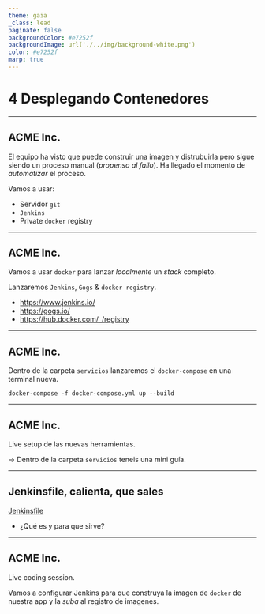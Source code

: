 ```yaml
---
theme: gaia
_class: lead
paginate: false
backgroundColor: #e7252f
backgroundImage: url('./../img/background-white.png')
color: #e7252f
marp: true
---
```

<!-- _backgroundImage: url('./../img/background-red.png') -->
<!-- _color: white -->

# 4 Desplegando Contenedores

---
## ACME Inc.

El equipo ha visto que puede construir una imagen y distrubuirla pero sigue siendo un proceso manual (_propenso al fallo_). Ha llegado el momento de _automatizar_ el proceso.

Vamos a usar:

- Servidor `git`
- `Jenkins`
- Private `docker` registry

---
## ACME Inc.

Vamos a usar `docker` para lanzar _localmente_ un _stack_ completo.

Lanzaremos `Jenkins`, `Gogs` & `docker registry`.

- https://www.jenkins.io/
- https://gogs.io/
- https://hub.docker.com/_/registry

---
## ACME Inc.

Dentro de la carpeta `servicios` lanzaremos el `docker-compose` en una terminal nueva.

```
docker-compose -f docker-compose.yml up --build
```

---
## ACME Inc.

Live setup de las nuevas herramientas.

-> Dentro de la carpeta `servicios` teneis una mini guía.

---
## Jenkinsfile, calienta, que sales

[Jenkinsfile](https://www.jenkins.io/doc/book/pipeline/jenkinsfile/)

- ¿Qué es y para que sirve?

---
## ACME Inc.

Live coding session.

Vamos a configurar Jenkins para que construya la imagen de `docker` de nuestra app y la _suba_ al registro de imagenes.
